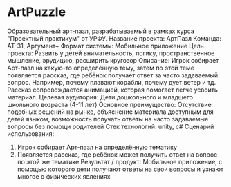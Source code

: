 # ArtPuzzle
Образовательный арт-пазл, разрабатываемый в рамках курса "Проектный практикум" от УРФУ.
Название проекта: АртПазл
Команда: АТ-31, Аргумент+
Формат системы: Мобильное приложение
Цель проекта:
Развить у детей внимательность, логику, пространственное мышление, эрудицию, расширить кругозор
Описание:
Игрок собирает Арт-пазл на какую-то определённую тему, затем по этой теме появляется рассказ, где ребёнок получает ответ за часто задаваемый вопрос. Например, почему плавают корабли, почему дует ветер и тд. Рассказ сопровождается анимацией, которая помогает легче усвоить материал.
Целевая аудитория:
Дети дошкольного и младшего школьного возраста (4-11 лет)
Основное преимущество:
Отсутствие подобных решений на рынке, объяснение материала доступным для детей языком, возможность получать ответы на часто задаваемые вопросы без помощи родителей
Стек технологий: unity, c#
Сценарий использования:
 1. Игрок собирает Арт-пазл на определённую тематику
 2. Появляется рассказ, где ребёнок может получить ответ на вопрос по этой же тематике
Результат / продукт: Мобильное приложение, с помощью которого дети получают ответы на свои вопросы и узнают многое о физических явлениях
